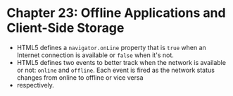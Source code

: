 # Chapter 23: Offline Applications and Client-Side Storage
* HTML5 defines a `navigator.onLine` property that is `true` when an Internet connection is available or `false` when it's not. 
* HTML5 defines two events to better track when the network is available or not: `online` and `offline`. Each event is fired as the network status changes from online to offline or vice versa
*  respectively.

